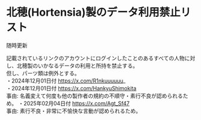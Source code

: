 # 北穂(Hortensia)製のデータ利用禁止リスト  
随時更新  

記載されているリンクのアカウントにログインしたことのあるすべての人物に対し、北穂製のいかなるデータの利用と所持を禁止する。  
但し、パーツ類は例外とする。  
・2024年12月01日付  https://x.com/R1nkuuuuuu_  
・2024年12月01日付  https://x.com/HankyuShimokita   
事由: 名義変えて何度も他の製作者の規約の不順守・素行不良が認められるため。
・2025年02月04日付  https://x.com/Agt_Sf47    
事由: 素行不良・非常に不愉快な言動が認められるため。
